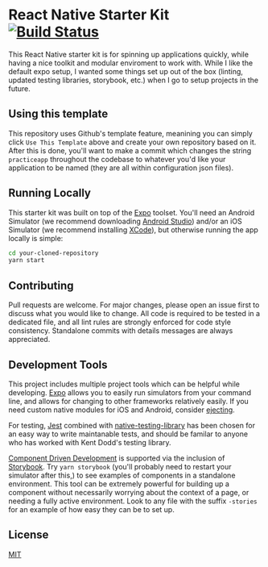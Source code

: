 # React Native Starter Kit [![Build Status](https://travis-ci.org/qwoodmansee/rehearse.svg?branch=master)](https://travis-ci.org/qwoodmansee/rehearse)
This React Native starter kit is for spinning up applications quickly, while having a nice toolkit and modular enviroment to work with. While I like the default expo setup, I wanted some things set up out of the box (linting, updated testing libraries, storybook, etc.) when I go to setup projects in the future.

## Using this template
This repository uses Github's template feature, meanining you can simply click `Use This Template` above and create your own repository based on it. After this is done, you'll want to make a commit which changes the string `practiceapp` throughout the codebase to whatever you'd like your application to be named (they are all within configuration json files).

## Running Locally
This starter kit was built on top of the [Expo](https://expo.io/learn) toolset. You'll need an Android Simulator (we recommend downloading [Android Studio](https://developer.android.com/studio)) and/or an iOS Simulator (we recommend installing [XCode](https://developer.apple.com/xcode/)), but otherwise running the app locally is simple:

```bash
cd your-cloned-repository
yarn start
```

## Contributing
Pull requests are welcome. For major changes, please open an issue first to discuss what you would like to change. All code is required to be tested in a dedicated file, and all lint rules are strongly enforced for code style consistency. Standalone commits with details messages are always appreciated.

## Development Tools
This project includes multiple project tools which can be helpful while developing. [Expo](https://expo.io/learn) allows you to easily run simulators from your command line, and allows for changing to other frameworks relatively easily. If you need custom native modules for iOS and Android, consider [ejecting](https://docs.expo.io/versions/v33.0.0/expokit/eject/).

For testing, [Jest](https://jestjs.io/docs/en/getting-started) combined with [native-testing-library](https://www.native-testing-library.com/docs/example) has been chosen for an easy way to write maintanable tests, and should be familar to anyone who has worked with Kent Dodd's testing library.

[Component Driven Development](https://blog.hichroma.com/component-driven-development-ce1109d56c8e) is supported via the inclusion of [Storybook](https://storybook.js.org/docs/basics/introduction/). Try `yarn storybook` (you'll probably need to restart your simulator after this,) to see examples of components in a standalone environment. This tool can be extremely powerful for building up a component without necessarily worrying about the context of a page, or needing a fully active environment. Look to any file with the suffix `-stories` for an example of how easy they can be to set up.

## License
[MIT](https://choosealicense.com/licenses/mit/)
